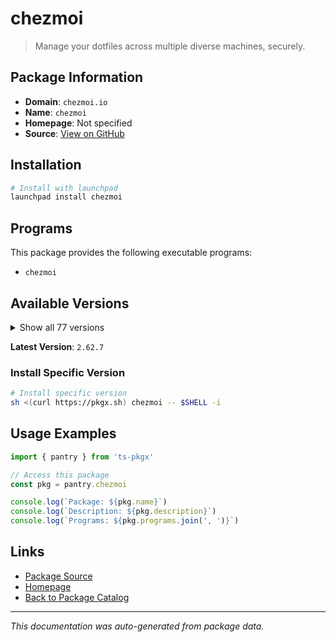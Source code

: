 # chezmoi

> Manage your dotfiles across multiple diverse machines, securely.

## Package Information

- **Domain**: `chezmoi.io`
- **Name**: `chezmoi`
- **Homepage**: Not specified
- **Source**: [View on GitHub](https://github.com/pkgxdev/pantry/tree/main/projects/chezmoi.io/package.yml)

## Installation

```bash
# Install with launchpad
launchpad install chezmoi
```

## Programs

This package provides the following executable programs:

- `chezmoi`

## Available Versions

<details>
<summary>Show all 77 versions</summary>

- `2.62.7`, `2.62.6`, `2.62.5`, `2.62.4`, `2.62.3`
- `2.62.2`, `2.62.1`, `2.62.0`, `2.61.0`, `2.60.1`
- `2.60.0`, `2.59.1`, `2.59.0`, `2.58.0`, `2.57.0`
- `2.56.0`, `2.55.0`, `2.54.0`, `2.53.1`, `2.53.0`
- `2.52.4`, `2.52.3`, `2.52.2`, `2.52.1`, `2.52.0`
- `2.51.0`, `2.50.0`, `2.49.1`, `2.49.0`, `2.48.2`
- `2.48.1`, `2.48.0`, `2.47.4`, `2.47.3`, `2.47.2`
- `2.47.1`, `2.47.0`, `2.46.1`, `2.46.0`, `2.45.0`
- `2.44.0`, `2.43.0`, `2.42.3`, `2.42.2`, `2.42.1`
- `2.42.0`, `2.41.0`, `2.40.4`, `2.40.3`, `2.40.2`
- `2.40.1`, `2.40.0`, `2.39.1`, `2.39.0`, `2.36.1`
- `2.36.0`, `2.35.2`, `2.35.1`, `2.35.0`, `2.34.3`
- `2.34.2`, `2.34.1`, `2.34.0`, `2.33.6`, `2.33.5`
- `2.33.4`, `2.33.3`, `2.33.2`, `2.33.1`, `2.33.0`
- `2.32.0`, `2.31.1`, `2.31.0`, `2.30.1`, `2.30.0`
- `2.29.4`, `2.29.3`

</details>

**Latest Version**: `2.62.7`

### Install Specific Version

```bash
# Install specific version
sh <(curl https://pkgx.sh) chezmoi -- $SHELL -i
```

## Usage Examples

```typescript
import { pantry } from 'ts-pkgx'

// Access this package
const pkg = pantry.chezmoi

console.log(`Package: ${pkg.name}`)
console.log(`Description: ${pkg.description}`)
console.log(`Programs: ${pkg.programs.join(', ')}`)
```

## Links

- [Package Source](https://github.com/pkgxdev/pantry/tree/main/projects/chezmoi.io/package.yml)
- [Homepage](#)
- [Back to Package Catalog](../../package-catalog.md)

---

*This documentation was auto-generated from package data.*
